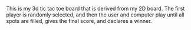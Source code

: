 This is my 3d tic tac toe board that is derived from my 2D board. The first player is randomly selected, and then the user and computer play until all spots are filled, gives the final score, and declares a winner.
